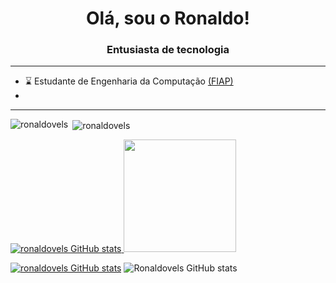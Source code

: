 <h1 align="center">Olá, sou o Ronaldo!</h1>
<h3 align="center">Entusiasta de tecnologia</h3>

__________________________________________________________________________________________________________________________________________

- ⌛ Estudante de Engenharia da Computação <a href="https://www.fiap.com.br">(FIAP)</a>
- 
___________________________________________________________________________________________________________________________________________


<p><img align="left" src="https://github-readme-stats.vercel.app/api/top-langs?username=ronaldovels&show_icons=true&locale=en&layout=compact" alt="ronaldovels" /></p>

<p>&nbsp;<img align="center" src="https://github-readme-stats.vercel.app/api?username=ronaldovels&show_icons=true&locale=en" alt="ronaldovels" /></p>

<div>
  <a href="https://github.com/ronaldovels">
    
  ![ronaldovels GitHub stats](https://github-readme-stats.vercel.app/api?username=ronaldovels&show_icons=true&theme=highcontrast)
  <img height="180em" src="https://github-readme-stats.vercel.app/api/top-langs/?username=ronaldovels&layout=compact&langs_count=7&theme=merko"/>
  
</div>

[![ronaldovels GitHub stats](https://github-readme-stats.vercel.app/api?username=ronaldovels)](https://github.com/ronaldovels/github-readme-stats)
![Ronaldovels GitHub stats](https://github-readme-stats.vercel.app/api?username=ronaldovels&show_icons=true&theme=merko)
